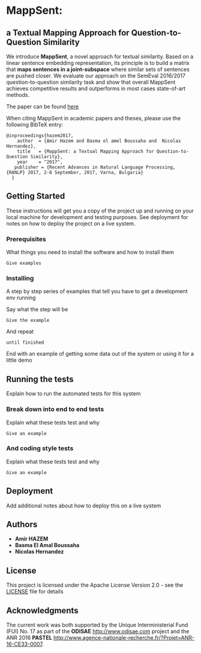 # MappSent:    
## a Textual Mapping Approach for Question-to-Question Similarity    

We introduce **MappSent**, a novel approach for textual similarity. Based on a linear sentence embedding representation, its principle is to build a matrix that __maps sentences in a joint-subspace__ where similar sets of sentences are pushed closer. We evaluate our approach on  the SemEval 2016/2017 question-to-question similarity task and show that overall MappSent  achieves competitive results and outperforms in most cases state-of-art methods.

The paper can be found [here](http://lml.bas.bg/ranlp2017/RANLP2017_proceedings_draft_6.09.2017.pdf)

When citing MappSent in academic papers and theses, please use the following BibTeX entry:
```
@inproceedings{hazem2017,
    author  = {Amir Hazem and Basma el amel Boussaha and  Nicolas Hernandez},
    title   = {MappSent: a Textual Mapping Approach for Question-to-Question Similarity},
    year    = "2017",
   publisher = {Recent Advances in Natural Language Processing, {RANLP} 2017, 2-8 September, 2017, Varna, Bulgaria}
  }
```
## Getting Started

These instructions will get you a copy of the project up and running on your local machine for development and testing purposes. See deployment for notes on how to deploy the project on a live system.

### Prerequisites

What things you need to install the software and how to install them

```
Give examples
```

### Installing

A step by step series of examples that tell you have to get a development env running

Say what the step will be

```
Give the example
```

And repeat

```
until finished
```

End with an example of getting some data out of the system or using it for a little demo

## Running the tests

Explain how to run the automated tests for this system

### Break down into end to end tests

Explain what these tests test and why

```
Give an example
```

### And coding style tests

Explain what these tests test and why

```
Give an example
```

## Deployment

Add additional notes about how to deploy this on a live system


## Authors

* **Amir HAZEM** 
* **Basma El Amal Boussaha**
* **Nicolas Hernandez**

## License

This project is licensed under the Apache License Version 2.0 - see the [LICENSE](LICENSE) file for details

## Acknowledgments

The current work was both supported by the Unique Interministerial Fund (FUI) No. 17 as 
part of the **ODISAE** http://www.odisae.com project and the ANR 2016 **PASTEL** http://www.agence-nationale-recherche.fr/?Projet=ANR-16-CE33-0007.
